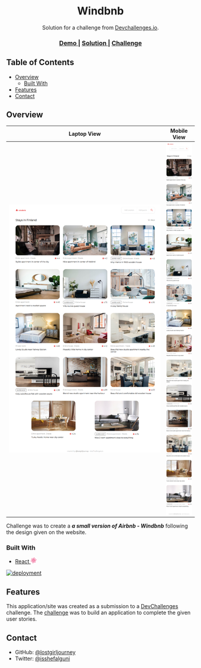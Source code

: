 <h1 align="center">Windbnb</h1>

<div align="center">
   Solution for a challenge from  <a href="http://devchallenges.io" target="_blank">Devchallenges.io</a>.
</div>

<div align="center">
  <h3>
    <a href="https://windbnb-challenge-solution.vercel.app/">
      Demo
    </a>
    <span> | </span>
    <a href="https://devchallenges.io/solutions/IYkEUskPuSfxe995DPZa">
      Solution
    </a>
    <span> | </span>
    <a href="https://devchallenges.io/challenges/3JFYedSOZqAxYuOCNmYD">
      Challenge
    </a>
  </h3>
</div>

## Table of Contents

-   [Overview](#overview)
    -   [Built With](#built-with)
-   [Features](#features)
-   [Contact](#contact)

## Overview

|            Laptop View             |            Mobile View             |
| :--------------------------------: | :--------------------------------: |
| <img src="assets/Laptop View.png"> | <img src="assets/Mobile View.jpg"> |

Challenge was to create a **_a small version of Airbnb - Windbnb_** following the design given on the website.

### Built With

<p>
  <ul>
    <li>
      <a href="https://reactjs.org/">
        React
      </a>
      <img src="assets/react.png" width="16px">
    </li>
  </ul>
</p>

[![deployment](https://img.shields.io/badge/deployment-success-yellow)](https://windbnb-challenge-solution.vercel.app/)

## Features

This application/site was created as a submission to a [DevChallenges](https://devchallenges.io/challenges) challenge. The [challenge](https://devchallenges.io/challenges/3JFYedSOZqAxYuOCNmYD) was to build an application to complete the given user stories.

## Contact

-   GitHub: [@lostgirljourney](https://github.com/lostgirljourney)
-   Twitter: [@isshefalguni](https://twitter.com/isshefalguni)
